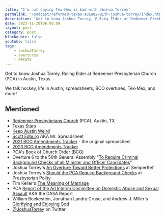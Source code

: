 ```yaml
---
title: "I'm not saying Tex-Mex is bad with Joshua Torrey"
permalink: "/podcast/reformed-texas-s01e02-with-joshua-torrey/index.html"
description: "Get to know Joshua Torrey, Ruling Elder at Redeemer Presbyterian Church (PCA) in Austin, Texas."
date: 2023-11-20T06:00:00
layout: post
category: post
blockquote: false
youtube: false
tags:
    - JoshuaTorrey
    - overtures
    - RPCATX
---
```


<div id='buzzsprout-small-player-artist-eric-t-wallace-with-joshua-torrey'></div><script type='text/javascript' charset='utf-8' src='https://www.buzzsprout.com/2271703.js?artist=Eric+T.+Wallace+with+Joshua+Torrey&container_id=buzzsprout-small-player-artist-eric-t-wallace-with-joshua-torrey&player=small'></script>

Get to know Joshua Torrey, Ruling Elder at Redeemer Presbyterian Church (PCA) in Austin, Texas.
  
We talk hockey, life in Austin, spreadsheets, BCO overtures, Tex-Mex, and more!  
  
## Mentioned

- [Redeemer Presbyterians Church](https://redeemerpres.org/) (PCA), Austin, TX
- [Texas Stars](https://www.texasstars.com/)
- [Keep Austin Weird](https://en.wikipedia.org/wiki/Keep_Austin_Weird)
- [Scott Edburg](https://twitter.com/SEdburg) AKA Mr. Spreadsheet
- [2021 BCO Amendments Tracker](https://docs.google.com/spreadsheets/d/1ian7Lm-OHVewyLCcrH8AkI4KcYjm4nkkiZigIz8yseA/edit#gid=1093801814) - the original spreadsheet
- [2023 BCO Amendments Tracker](https://docs.google.com/spreadsheets/d/1ian7Lm-OHVewyLCcrH8AkI4KcYjm4nkkiZigIz8yseA/edit#gid=1093801814)
- PCA's [Book of Church Order (BCO)](https://www.pcaac.org/bco/)
- Overture 6 to the 50th General Assembly "[To Require Criminal Background Checks of all Minister and Officer Candidates](https://pcaga.org/wp-content/uploads/2023/02/Overture-6-South-Texas-Background-Checks.pdf)"
- Joshua Torrey's [An Overture Toward Better Protections](https://www.semperref.org/articles/an-overture-toward-better-protections) at SemperRef
- Joshua Torrey's [Should the PCA Require Background Checks](https://pcapolity.com/2023/06/08/should-the-pca-require-background-checks/) at Presbyterian Polity
- Tim Keller's [The Meaning of Marriage](https://ecrosstexas.com/notes/books/the-meaning-of-marriage-9781594631870/)
- PCA [Report of the Ad Interim Committee on Domestic Abuse and Sexual Assault](https://pcaga.org/aic-report-abuse/) AKA the DASA Report
- William Boekestein, Jonathan Landry Cruse, and Andrew J. Miller's [Glorifying and Enjoying God](https://www.ecrosstexas.com/notes/books/glorifying-and-enjoying-god-9798886860573/)
- [@JoshuaTorrey](https://twitter.com/JoshuaTorrey) on Twitter

